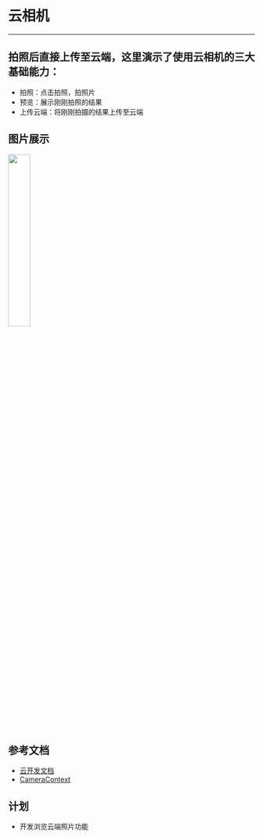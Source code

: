 # 云相机
___
## 拍照后直接上传至云端，这里演示了使用云相机的三大基础能力：

- 拍照：点击拍照，拍照片
- 预览：展示刚刚拍照的结果
- 上传云端：将刚刚拍摄的结果上传至云端


## 图片展示

<img src="https://7265-reny-71868c-1259083074.tcb.qcloud.la/photos/Screenshot_20190507_182208_com.tencent.mm.jpg?sign=6ccfda04c3b5ec7069b7578e1d25f704&t=1557224718" width = 30% height = 30% />



## 参考文档

- [云开发文档](https://developers.weixin.qq.com/miniprogram/dev/wxcloud/basis/getting-started.html)
- [CameraContext](https://developers.weixin.qq.com/miniprogram/dev/api/CameraContext.html?search-key=camera)

## 计划

- 开发浏览云端照片功能

